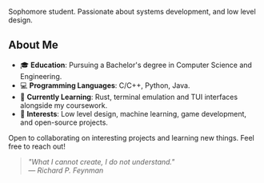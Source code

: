 Sophomore student. Passionate about systems development, and low level design.

## About Me

- 🎓 **Education**: Pursuing a Bachelor's degree in Computer Science and Engineering.
- 💻 **Programming Languages**: C/C++, Python, Java.
- 🌱 **Currently Learning**: Rust, terminal emulation and TUI interfaces alongside my coursework.
- 🚀 **Interests**: Low level design, machine learning, game development, and open-source projects.
<!-- - 📫 **How to reach me**: You can email me at nxckmusicprod@gmail.com.-->

Open to collaborating on interesting projects and learning new things. Feel free to reach out!

> *"What I cannot create, I do not understand."*  
> *— Richard P. Feynman*
